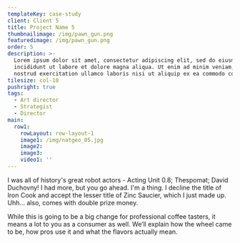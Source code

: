 ```yaml
---
templateKey: case-study
client: Client 5
title: Project Name 5
thumbnailimage: /img/pawn_gun.png
featuredimage: /img/pawn_gun.png
order: 5
description: >-
  Lorem ipsum dolor sit amet, consectetur adipiscing elit, sed do eiusmod tempor
  incididunt ut labore et dolore magna aliqua. Ut enim ad minim veniam, quis
  nostrud exercitation ullamco laboris nisi ut aliquip ex ea commodo consequat.
tilesize: col-10
pushright: true
tags:
  - Art director
  - Strategist
  - Director
main:
  row1:
    rowLayout: row-layout-1
    image1: /img/natgeo_05.jpg
    image2:
    image3:    
    video1: ''
---
```

I was all of history's great robot actors - Acting Unit 0.8; Thespomat; David Duchovny! I had more, but you go ahead. I'm a thing. I decline the title of Iron Cook and accept the lesser title of Zinc Saucier, which I just made up. Uhh… also, comes with double prize money.

While this is going to be a big change for professional coffee tasters, it means a lot to you as a consumer as well. We’ll explain how the wheel came to be, how pros use it and what the flavors actually mean.
